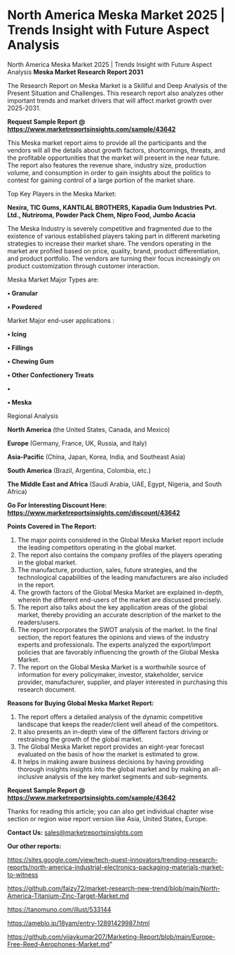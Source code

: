 # North America Meska Market 2025 | Trends Insight with Future Aspect Analysis
North America Meska Market 2025 | Trends Insight with Future Aspect Analysis
<strong>Meska Market Research Report 2031</strong>

The Research Report on Meska Market is a Skillful and Deep Analysis of the Present Situation and Challenges. This research report also analyzes other important trends and market drivers that will affect market growth over 2025-2031.

<strong>Request Sample Report @ <a href=https://www.marketreportsinsights.com/sample/43642>https://www.marketreportsinsights.com/sample/43642</a></strong>

This Meska market report aims to provide all the participants and the vendors will all the details about growth factors, shortcomings, threats, and the profitable opportunities that the market will present in the near future. The report also features the revenue share, industry size, production volume, and consumption in order to gain insights about the politics to contest for gaining control of a large portion of the market share.

Top Key Players in the Meska Market:

<strong>Nexira, TIC Gums, KANTILAL BROTHERS, Kapadia Gum Industries Pvt. Ltd., Nutriroma, Powder Pack Chem, Nipro Food, Jumbo Acacia</strong>

The Meska Industry is severely competitive and fragmented due to the existence of various established players taking part in different marketing strategies to increase their market share. The vendors operating in the market are profiled based on price, quality, brand, product differentiation, and product portfolio. The vendors are turning their focus increasingly on product customization through customer interaction.

Meska Market Major Types are:

<strong>•  Granular

•  Powdered</strong>

Market Major end-user applications :

<strong>•  Icing

•  Fillings

•  Chewing Gum

•  Other Confectionery Treats

•  

•  Meska</strong>

Regional Analysis

</u><strong><b>North America</b></strong> (the United States, Canada, and Mexico)

<strong><b>Europe </b></strong>(Germany, France, UK, Russia, and Italy)

<strong><b>Asia-Pacific</b></strong> (China, Japan, Korea, India, and Southeast Asia)

<strong><b>South America</b></strong> (Brazil, Argentina, Colombia, etc.)

<strong><b>The Middle East and Africa</b></strong> (Saudi Arabia, UAE, Egypt, Nigeria, and South Africa)

<strong>Go For Interesting Discount Here: <a href=https://www.marketreportsinsights.com/discount/43642>https://www.marketreportsinsights.com/discount/43642</a></strong>

<strong>Points Covered in The Report:</strong>
<ol>
  <li>The major points considered in the Global Meska Market report include the leading competitors operating in the global market.</li>
  <li>The report also contains the company profiles of the players operating in the global market.</li>
  <li>The manufacture, production, sales, future strategies, and the technological capabilities of the leading manufacturers are also included in the report.</li>
  <li>The growth factors of the Global Meska Market are explained in-depth, wherein the different end-users of the market are discussed precisely.</li>
  <li>The report also talks about the key application areas of the global market, thereby providing an accurate description of the market to the readers/users.</li>
  <li>The report incorporates the SWOT analysis of the market. In the final section, the report features the opinions and views of the industry experts and professionals. The experts analyzed the export/import policies that are favorably influencing the growth of the Global Meska Market.</li>
  <li>The report on the Global Meska Market is a worthwhile source of information for every policymaker, investor, stakeholder, service provider, manufacturer, supplier, and player interested in purchasing this research document.</li>
</ol>
<strong>Reasons for Buying Global Meska Market Report:</strong>

<ol>
  <li>The report offers a detailed analysis of the dynamic competitive landscape that keeps the reader/client well ahead of the competitors.</li>
  <li>It also presents an in-depth view of the different factors driving or restraining the growth of the global market.</li>
  <li>The Global Meska Market report provides an eight-year forecast evaluated on the basis of how the market is estimated to grow.</li>
  <li>It helps in making aware business decisions by having providing thorough insights insights into the global market and by making an all-inclusive analysis of the key market segments and sub-segments.</li>
</ol>
<strong>Request Sample Report @ <a href=https://www.marketreportsinsights.com/sample/43642>https://www.marketreportsinsights.com/sample/43642</a></strong>


Thanks for reading this article; you can also get individual chapter wise section or region wise report version like Asia, United States, Europe.

<strong>Contact Us:</strong>
sales@marketreportsinsights.com

<strong>Our other reports:</strong>

<a href=https://sites.google.com/view/tech-quest-innovators/trending-research-reports/north-america-industrial-electronics-packaging-materials-market-to-witness>https://sites.google.com/view/tech-quest-innovators/trending-research-reports/north-america-industrial-electronics-packaging-materials-market-to-witness</a>

<a href=https://github.com/faizy72/market-research-new-trend/blob/main/North-America-Titanium-Zinc-Target-Market.md>https://github.com/faizy72/market-research-new-trend/blob/main/North-America-Titanium-Zinc-Target-Market.md</a>

<a href=https://tanomuno.com/illust/533144>https://tanomuno.com/illust/533144</a>

<a href=https://ameblo.jp/18yam/entry-12891429987.html>https://ameblo.jp/18yam/entry-12891429987.html</a>

<a href=https://github.com/vijaykumar207/Marketing-Report/blob/main/Europe-Free-Reed-Aerophones-Market.md>https://github.com/vijaykumar207/Marketing-Report/blob/main/Europe-Free-Reed-Aerophones-Market.md</a>"
